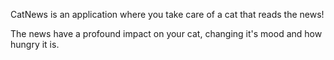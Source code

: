 CatNews is an application where you take care of a cat that reads the news!

The news have a profound impact on your cat, changing it's mood and how hungry it is. 
